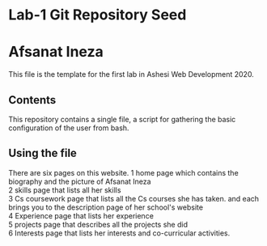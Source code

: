 # Lab-1 Git Repository Seed
# Afsanat Ineza
This file is the template for the first lab in Ashesi Web Development 2020.

## Contents

This repository contains a single file, a script for gathering the basic configuration of the user from bash.

## Using the file
There are six pages on this website.
1 home page which contains the biography and the picture of Afsanat Ineza<br>
2 skills page that lists all her skills <br>
3 Cs coursework page that lists all the Cs courses she has taken. and each brings you to the description page of her school's website<br>
4 Experience page that lists her experience<br>
5 projects page that describes all the projects she did<br>
6 Interests page that lists her interests and co-curricular activities.<br>
